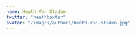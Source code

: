 ```yaml
---
name: Heath Van Staden
twitter: "heathbaxter"
avatar: "/images/authors/heath-van-staden.jpg"
---
```

